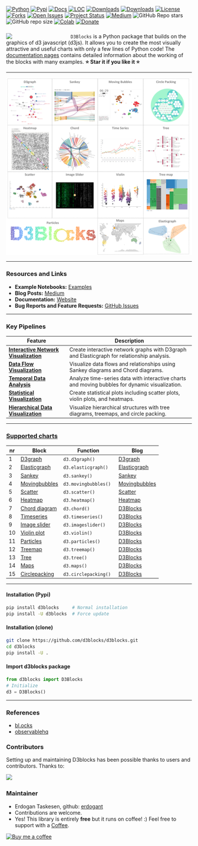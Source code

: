[![Python](https://img.shields.io/pypi/pyversions/d3blocks)](https://img.shields.io/pypi/pyversions/d3blocks)
[![Pypi](https://img.shields.io/pypi/v/d3blocks)](https://pypi.org/project/d3blocks/)
[![Docs](https://img.shields.io/badge/Sphinx-Docs-blue)](https://d3blocks.github.io/d3blocks/)
[![LOC](https://sloc.xyz/github/d3blocks/d3blocks/?category=code)](https://github.com/d3blocks/d3blocks/)
[![Downloads](https://static.pepy.tech/personalized-badge/d3blocks?period=month&units=international_system&left_color=grey&right_color=brightgreen&left_text=PyPI%20downloads/month)](https://pepy.tech/project/d3blocks)
[![Downloads](https://static.pepy.tech/personalized-badge/d3blocks?period=total&units=international_system&left_color=grey&right_color=brightgreen&left_text=Downloads)](https://pepy.tech/project/d3blocks)
[![License](https://img.shields.io/badge/license-GPL3-green.svg)](https://github.com/d3blocks/d3blocks/blob/master/LICENSE)
[![Forks](https://img.shields.io/github/forks/d3blocks/d3blocks.svg)](https://github.com/d3blocks/d3blocks/network)
[![Open Issues](https://img.shields.io/github/issues/d3blocks/d3blocks.svg)](https://github.com/d3blocks/d3blocks/issues)
[![Project Status](http://www.repostatus.org/badges/latest/active.svg)](http://www.repostatus.org/#active)
[![Medium](https://img.shields.io/badge/Medium-Blog-black)](https://d3blocks.github.io/d3blocks/pages/html/Documentation.html#medium-blog)
![GitHub Repo stars](https://img.shields.io/github/stars/d3blocks/d3blocks)
![GitHub repo size](https://img.shields.io/github/repo-size/d3blocks/d3blocks)
[![Colab](https://colab.research.google.com/assets/colab-badge.svg)](https://d3blocks.github.io/d3blocks/pages/html/Documentation.html#colab-notebook)
[![Donate](https://img.shields.io/badge/Support%20this%20project-grey.svg?logo=github%20sponsors)](https://d3blocks.github.io/d3blocks/pages/html/Documentation.html#)

### 

<div>

<a href="https://d3blocks.github.io/d3blocks/"><img src="https://github.com/d3blocks/d3blocks/blob/main/logo.png" width="175" align="left" /></a>
``D3Blocks`` is a Python package that builds on the graphics of d3 javascript (d3js). It allows you to create the most visually attractive and useful charts with only a few lines of Python code!
The [documentation pages](https://d3blocks.github.io/d3blocks/) contains detailed information about the working of the blocks with many examples. **⭐️ Star it if you like it ⭐️**
</div>

---

<p align="center">
  <a href="https://d3blocks.github.io/d3blocks/pages/html/index.html">
  <img src="https://github.com/d3blocks/d3blocks/blob/main/docs/figs/summary.png" width="600" />
  </a>
</p>

---

### Resources and Links
- **Example Notebooks:** [Examples](https://d3blocks.github.io/d3blocks/pages/html/Documentation.html#google-colab-notebooks)
- **Blog Posts:** [Medium](https://erdogant.medium.com/)
- **Documentation:** [Website](https://d3blocks.github.io/d3blocks)
- **Bug Reports and Feature Requests:** [GitHub Issues](https://github.com/d3blocks/d3blocks/issues)


---


### Key Pipelines

| Feature | Description |
|---------|-------------|
| [**Interactive Network Visualization**](https://d3blocks.github.io/d3blocks/pages/html/d3graph.html) | Create interactive network graphs with D3graph and Elasticgraph for relationship analysis. |
| [**Data Flow Visualization**](https://d3blocks.github.io/d3blocks/pages/html/Sankey.html) | Visualize data flows and relationships using Sankey diagrams and Chord diagrams. |
| [**Temporal Data Analysis**](https://d3blocks.github.io/d3blocks/pages/html/Timeseries.html) | Analyze time-series data with interactive charts and moving bubbles for dynamic visualization. |
| [**Statistical Visualization**](https://d3blocks.github.io/d3blocks/pages/html/Scatter.html) | Create statistical plots including scatter plots, violin plots, and heatmaps. |
| [**Hierarchical Data Visualization**](https://d3blocks.github.io/d3blocks/pages/html/Tree.html) | Visualize hierarchical structures with tree diagrams, treemaps, and circle packing. |

-------------------------------------------------------------------------
### [Supported charts](https://d3blocks.github.io/d3blocks/)


|  nr |  Block                                                                             |    Function                  |    Blog                                                                                                                              |
|-----|------------------------------------------------------------------------------------|------------------------------|--------------------------------------------------------------------------------------------------------------------------------------|
|  1  | [D3graph](https://erdogant.github.io/d3graph/pages/html/index.html)                | ``` d3.d3graph() ```         | [D3graph](https://erdogant.medium.com)                                                                                               |
|  2  | [Elasticgraph](https://d3blocks.github.io/d3blocks/pages/html/elasticgraph.html)   | ``` d3.elasticgraph() ```    | [Elasticgraph](https://erdogant.medium.com)                                                                                          |
|  3  | [Sankey](https://d3blocks.github.io/d3blocks/pages/html/Sankey.html)               | ``` d3.sankey()  ```         | [Sankey](https://erdogant.medium.com)                                                                                                |
|  4  | [Movingbubbles](https://d3blocks.github.io/d3blocks/pages/html/MovingBubbles.html) | ``` d3.movingbubbles()  ```  | [Movingbubbles](https://erdogant.medium.com)    |
|  5  | [Scatter](https://d3blocks.github.io/d3blocks/pages/html/Scatter.html)             | ``` d3.scatter()  ```        | [Scatter](https://erdogant.medium.com)       |
|  6  | [Heatmap](https://d3blocks.github.io/d3blocks/pages/html/Heatmap.html)             | ``` d3.heatmap()  ```        | [Heatmap](https://erdogant.medium.com)  |
|  7  | [Chord diagram](https://d3blocks.github.io/d3blocks/pages/html/Chord.html)         | ``` d3.chord()  ```          | [D3Blocks](https://erdogant.medium.com) |
|  8  | [Timeseries](https://d3blocks.github.io/d3blocks/pages/html/Timeseries.html)       | ``` d3.timeseries()  ```     | [D3Blocks](https://erdogant.medium.com) |
|  9  | [Image slider](https://d3blocks.github.io/d3blocks/pages/html/Imageslider.html)    | ``` d3.imageslider()  ```    | [D3Blocks](https://erdogant.medium.com) |
|  10 | [Violin plot](https://d3blocks.github.io/d3blocks/pages/html/Violin.html)          | ``` d3.violin()  ```         | [D3Blocks](https://erdogant.medium.com) |
|  11 | [Particles](https://d3blocks.github.io/d3blocks/pages/html/Particles.html)         | ``` d3.particles()  ```      | [D3Blocks](https://erdogant.medium.com) |
|  12 | [Treemap](https://d3blocks.github.io/d3blocks/pages/html/Treemap.html)             | ``` d3.treemap()  ```        | [D3Blocks](https://erdogant.medium.com) |
|  13 | [Tree](https://d3blocks.github.io/d3blocks/pages/html/Tree.html)                   | ``` d3.tree()  ```           | [D3Blocks](https://erdogant.medium.com) |
|  14 | [Maps](https://d3blocks.github.io/d3blocks/pages/html/Maps.html)                   | ``` d3.maps()  ```           | [D3Blocks](https://erdogant.medium.com) |
|  15 | [Circlepacking](https://d3blocks.github.io/d3blocks/pages/html/Circlepacking.html) | ``` d3.circlepacking()  ```  | [D3Blocks](https://erdogant.medium.com) |

-------------------------------------------------------------------------

#### Installation (Pypi)
```bash
pip install d3blocks     # Normal installation
pip install -U d3blocks  # Force update
```

#### Installation (clone)
```bash
git clone https://github.com/d3blocks/d3blocks.git
cd d3blocks
pip install -U .
```  

#### Import d3blocks package
```python
from d3blocks import D3Blocks
# Initialize
d3 = D3Blocks()
```


<hr>

### References
* [bl.ocks](https://bl.ocks.org/)
* [observablehq](https://observablehq.com/top)

### Contributors
Setting up and maintaining D3blocks has been possible thanks to users and contributors. Thanks to:

<p align="left">
  <a href="https://github.com/d3blocks/d3blocks/graphs/contributors">
  <img src="https://contrib.rocks/image?repo=d3blocks/d3blocks" />
  </a>
</p>

### Maintainer
* Erdogan Taskesen, github: [erdogant](https://github.com/erdogant)
* Contributions are welcome.
* Yes! This library is entirely **free** but it runs on coffee! :) Feel free to support with a <a href="https://erdogant.github.io/donate/?currency=USD&amount=5">Coffee</a>.

[![Buy me a coffee](https://img.buymeacoffee.com/button-api/?text=Buy+me+a+coffee&emoji=&slug=erdogant&button_colour=FFDD00&font_colour=000000&font_family=Cookie&outline_colour=000000&coffee_colour=ffffff)](https://www.buymeacoffee.com/erdogant)

